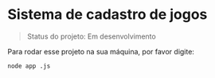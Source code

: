 <h1>Sistema de cadastro de jogos</h1>

> Status do projeto: Em desenvolvimento


Para rodar esse projeto na sua máquina, por favor digite:

```
node app .js
```
